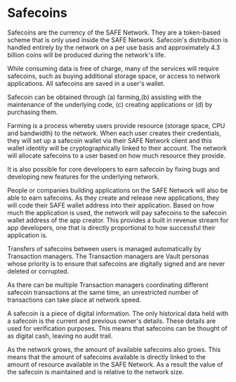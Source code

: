 # Safecoins
Safecoins are the currency of the SAFE Network. They are a token-based scheme that is only used inside the SAFE Network.
Safecoin's distribution is handled entirely by the network on
a per use basis and approximately 4.3 billion coins will be produced during the network's life.

While consuming data is free of charge, many of the services will require safecoins, such as buying additional storage space, or access to network applications. All safecoins are saved in a user's wallet.

Safecoin can be obtained through (a) farming,(b) assisting with the maintenance of the underlying code, (c) creating applications or (d) by purchasing them.

Farming is a process whereby users provide resource
(storage space, CPU and bandwidth) to the network. When each user creates their credentials, they will set up a safecoin wallet via their SAFE Network client and this wallet identity
will be cryptographically linked to their account. The network will allocate safecoins to a user based on how much resource they provide.

It is also possible for core developers to earn safecoin
by fixing bugs and developing new features
for the underlying network.

People or companies building applications on the SAFE Network will also be able to earn safecoins. As they create and release new applications, they will code their SAFE wallet address into their application. Based on how much the
application is used, the network will pay safecoins to the safecoin wallet address of the app creator. This provides a built in revenue stream for app developers, one that is directly proportional to how successful their application is.



Transfers of safecoins between users is managed automatically by Transaction managers. The Transaction managers are Vault personas whose priority is to ensure that safecoins are digitally signed and are never deleted or corrupted.

As there can be multiple Transaction managers coordinating different safecoin transactions at the same time, an unrestricted number of transactions can take place at network speed.

A safecoin is a piece of digital information. The only historical data held with a safecoin is the current and previous owner's details. These details are used for verification purposes. This means that safecoins can be thought of as digital cash, leaving no audit trail.

As the network grows, the amount of available safecoins also grows. This means that the amount of safecoins available is directly linked to the amount of resource available in the SAFE Network. As a result the value of the safecoin is maintained and is relative to the network size.
